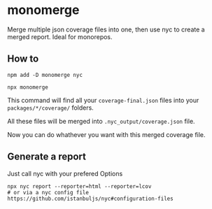 # monomerge

Merge multiple json coverage files into one, then use nyc to create a merged report. Ideal for monorepos.

## How to

```shell
npm add -D monomerge nyc
```

```shell
npx monomerge
```

This command will find all your `coverage-final.json` files into your `packages/*/coverage/` folders.

All these files will be merged into `.nyc_output/coverage.json` file.

Now you can do whathever you want with this merged coverage file.

## Generate a report

Just call nyc with your prefered Options

```shell
npx nyc report --reporter=html --reporter=lcov
# or via a nyc config file https://github.com/istanbuljs/nyc#configuration-files
```
